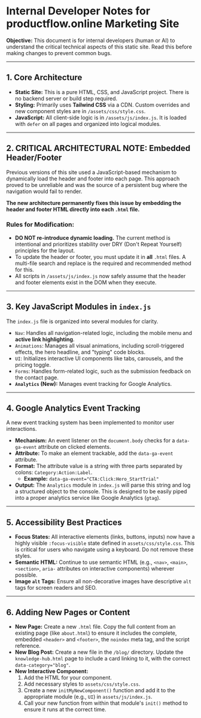 # Internal Developer Notes for productflow.online Marketing Site

**Objective:** This document is for internal developers (human or AI) to understand the critical technical aspects of this static site. Read this before making changes to prevent common bugs.

---

## 1. Core Architecture

-   **Static Site:** This is a pure HTML, CSS, and JavaScript project. There is no backend server or build step required.
-   **Styling:** Primarily uses **Tailwind CSS** via a CDN. Custom overrides and new component styles are in `/assets/css/style.css`.
-   **JavaScript:** All client-side logic is in `/assets/js/index.js`. It is loaded with `defer` on all pages and organized into logical modules.

---

## 2. CRITICAL ARCHITECTURAL NOTE: Embedded Header/Footer

Previous versions of this site used a JavaScript-based mechanism to dynamically load the header and footer into each page. This approach proved to be unreliable and was the source of a persistent bug where the navigation would fail to render.

**The new architecture permanently fixes this issue by embedding the header and footer HTML directly into each `.html` file.**

### **Rules for Modification:**

-   **DO NOT re-introduce dynamic loading.** The current method is intentional and prioritizes stability over DRY (Don't Repeat Yourself) principles for the layout.
-   To update the header or footer, you must update it in **all** `.html` files. A multi-file search and replace is the required and recommended method for this.
-   All scripts in `/assets/js/index.js` now safely assume that the header and footer elements exist in the DOM when they execute.

---

## 3. Key JavaScript Modules in `index.js`

The `index.js` file is organized into several modules for clarity.

-   `Nav`: Handles all navigation-related logic, including the mobile menu and **active link highlighting**.
-   `Animations`: Manages all visual animations, including scroll-triggered effects, the hero headline, and "typing" code blocks.
-   `UI`: Initializes interactive UI components like tabs, carousels, and the pricing toggle.
-   `Forms`: Handles form-related logic, such as the submission feedback on the contact page.
-   **`Analytics` (New):** Manages event tracking for Google Analytics.

---

## 4. Google Analytics Event Tracking

A new event tracking system has been implemented to monitor user interactions.

-   **Mechanism:** An event listener on the `document.body` checks for a `data-ga-event` attribute on clicked elements.
-   **Attribute:** To make an element trackable, add the `data-ga-event` attribute.
-   **Format:** The attribute value is a string with three parts separated by colons: `Category:Action:Label`.
    -   **Example:** `data-ga-event="CTA:Click:Hero_StartTrial"`
-   **Output:** The `Analytics` module in `index.js` will parse this string and log a structured object to the console. This is designed to be easily piped into a proper analytics service like Google Analytics (`gtag`).

---

## 5. Accessibility Best Practices

-   **Focus States:** All interactive elements (links, buttons, inputs) now have a highly visible `:focus-visible` state defined in `assets/css/style.css`. This is critical for users who navigate using a keyboard. Do not remove these styles.
-   **Semantic HTML:** Continue to use semantic HTML (e.g., `<nav>`, `<main>`, `<section>`, `aria-` attributes on interactive components) wherever possible.
-   **Image `alt` Tags:** Ensure all non-decorative images have descriptive `alt` tags for screen readers and SEO.

---

## 6. Adding New Pages or Content

-   **New Page:** Create a new `.html` file. Copy the full content from an existing page (like `about.html`) to ensure it includes the complete, embedded `<header>` and `<footer>`, the `noindex` meta tag, and the script reference.
-   **New Blog Post:** Create a new file in the `/blog/` directory. Update the `knowledge-hub.html` page to include a card linking to it, with the correct `data-category="blog"`.
-   **New Interactive Component:**
    1.  Add the HTML for your component.
    2.  Add necessary styles to `assets/css/style.css`.
    3.  Create a new `initMyNewComponent()` function and add it to the appropriate module (e.g., `UI`) in `assets/js/index.js`.
    4.  Call your new function from within that module's `init()` method to ensure it runs at the correct time.